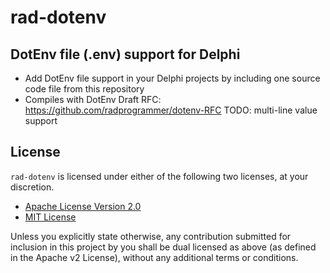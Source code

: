 # rad-dotenv
## DotEnv file (.env) support for Delphi

- Add DotEnv file support in your Delphi projects by including one source code file from this repository
- Compiles with DotEnv Draft RFC: https://github.com/radprogrammer/dotenv-RFC
  TODO: multi-line value support


## License
`rad-dotenv` is licensed under either of the following two licenses, at your discretion.

- [Apache License Version 2.0](http://www.apache.org/licenses/LICENSE-2.0)
- [MIT License](http://opensource.org/licenses/MIT)

Unless you explicitly state otherwise, any contribution submitted for inclusion in 
this project by you shall be dual licensed as above (as defined in the Apache v2 License), 
without any additional terms or conditions.
